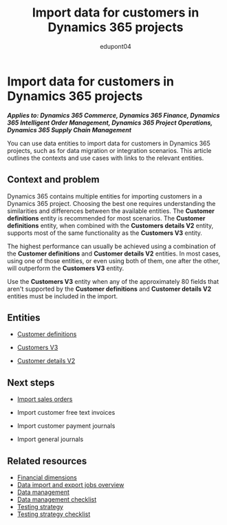 ﻿---
title: Import data for customers in Dynamics 365 projects
description: Learn which data entities can help you migrate data for customer in Dynamics 365 implementation projects.
ms.date: 05/02/2023
ms.topic: conceptual
author: edupont04
ms.author: katiehav
---

# Import data for customers in Dynamics 365 projects

***Applies to: Dynamics 365 Commerce, Dynamics 365 Finance, Dynamics 365 Intelligent Order Management, Dynamics 365 Project Operations, Dynamics 365 Supply Chain Management***

You can use data entities to import data for customers in Dynamics 365 projects, such as for data migration or integration scenarios. This article outlines the contexts and use cases with links to the relevant entities.  

## Context and problem

Dynamics 365 contains multiple entities for importing customers in a Dynamics 365 project. Choosing the best one requires understanding the similarities and differences between the available entities. The **Customer definitions** entity is recommended for most scenarios. The **Customer definitions** entity, when combined with the **Customers details V2** entity, supports most of the same functionality as the **Customers V3** entity.  

The highest performance can usually be achieved using a combination of the **Customer definitions** and **Customer details V2** entities. In most cases, using one of those entities, or even using both of them, one after the other, will outperform the **Customers V3** entity.  

Use the **Customers V3** entity when any of the approximately 80 fields that aren't supported by the **Customer definitions** and **Customer details V2** entities must be included in the import.

## Entities

- [Customer definitions](/dynamics365/fin-ops-core/dev-itpro/data-entities/entity-customer-definitions-customerbase?toc=/dynamics365/guidance/toc.json)  

- [Customers V3](/dynamics365/fin-ops-core/dev-itpro/data-entities/entity-customers-v3-customerv3?toc=/dynamics365/guidance/toc.json)  

- [Customer details V2](/dynamics365/fin-ops-core/dev-itpro/data-entities/entity-customer-details-v2-na?toc=/dynamics365/guidance/toc.json)  

## Next steps

- [Import sales orders](import-sales-orders.md)  

- Import customer free text invoices<!--TODO: add links-->  

- Import customer payment journals  

- Import general journals  

## Related resources

- [Financial dimensions](/dynamics365/finance/general-ledger/financial-dimensions)
- [Data import and export jobs overview](/dynamics365/fin-ops-core/dev-itpro/data-entities/data-import-export-job)
- [Data management](../implementation-guide/data-management.md)  
- [Data management checklist](../implementation-guide/data-management-check-list.md)
- [Testing strategy](../implementation-guide/testing-strategy.md)  
- [Testing strategy checklist](../implementation-guide/testing-strategy-checklist.md)

<!--## Tags

*Stakeholders:* Data migration lead, Developer, Functional consultant, Integration lead, Solution architect

*Products:* Dynamics 365 Commerce, Dynamics 365 Finance, Dynamics 365 Intelligent Order Management, Dynamics 365 Project Operations, Dynamics 365 Supply Chain Management-->
